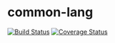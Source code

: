 # common-lang
[![Build Status](https://travis-ci.org/HuehueJS/common-lang.svg?branch=master)](https://travis-ci.org/HuehueJS/common-lang)
[![Coverage Status](https://coveralls.io/repos/github/HuehueJS/common-lang/badge.svg?branch=case-converter)](https://coveralls.io/github/HuehueJS/common-lang?branch=case-converter)